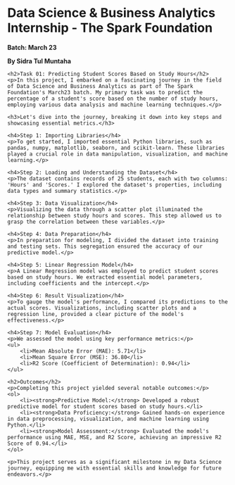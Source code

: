 <!DOCTYPE html>
<html>
<head>
    <title>Data Science & Business Analytics Internship - The Spark Foundation</title>
</head>
<body>
    <h1>Data Science & Business Analytics Internship - The Spark Foundation</h1>
    <p><strong>Batch: March 23</strong></p>
    <p><strong>By Sidra Tul Muntaha</strong></p>
    
    <h2>Task 01: Predicting Student Scores Based on Study Hours</h2>
    <p>In this project, I embarked on a fascinating journey in the field of Data Science and Business Analytics as part of The Spark Foundation's March23 batch. My primary task was to predict the percentage of a student's score based on the number of study hours, employing various data analysis and machine learning techniques.</p>

    <h3>Let's dive into the journey, breaking it down into key steps and showcasing essential metrics.</h3>

    <h4>Step 1: Importing Libraries</h4>
    <p>To get started, I imported essential Python libraries, such as pandas, numpy, matplotlib, seaborn, and scikit-learn. These libraries played a crucial role in data manipulation, visualization, and machine learning.</p>

    <h4>Step 2: Loading and Understanding the Dataset</h4>
    <p>The dataset contains records of 25 students, each with two columns: 'Hours' and 'Scores.' I explored the dataset's properties, including data types and summary statistics.</p>

    <h4>Step 3: Data Visualization</h4>
    <p>Visualizing the data through a scatter plot illuminated the relationship between study hours and scores. This step allowed us to grasp the correlation between these variables.</p>

    <h4>Step 4: Data Preparation</h4>
    <p>In preparation for modeling, I divided the dataset into training and testing sets. This segregation ensured the accuracy of our predictive model.</p>

    <h4>Step 5: Linear Regression Model</h4>
    <p>A Linear Regression model was employed to predict student scores based on study hours. We extracted essential model parameters, including coefficients and the intercept.</p>

    <h4>Step 6: Result Visualization</h4>
    <p>To gauge the model's performance, I compared its predictions to the actual scores. Visualizations, including scatter plots and a regression line, provided a clear picture of the model's effectiveness.</p>

    <h4>Step 7: Model Evaluation</h4>
    <p>We assessed the model using key performance metrics:</p>
    <ul>
        <li>Mean Absolute Error (MAE): 5.71</li>
        <li>Mean Square Error (MSE): 36.80</li>
        <li>R2 Score (Coefficient of Determination): 0.94</li>
    </ul>

    <h2>Outcomes</h2>
    <p>Completing this project yielded several notable outcomes:</p>
    <ol>
        <li><strong>Predictive Model:</strong> Developed a robust predictive model for student scores based on study hours.</li>
        <li><strong>Data Proficiency:</strong> Gained hands-on experience in data preprocessing, visualization, and machine learning using Python.</li>
        <li><strong>Model Assessment:</strong> Evaluated the model's performance using MAE, MSE, and R2 Score, achieving an impressive R2 Score of 0.94.</li>
    </ol>
    
    <p>This project serves as a significant milestone in my Data Science journey, equipping me with essential skills and knowledge for future endeavors.</p>
</body>
</html>

